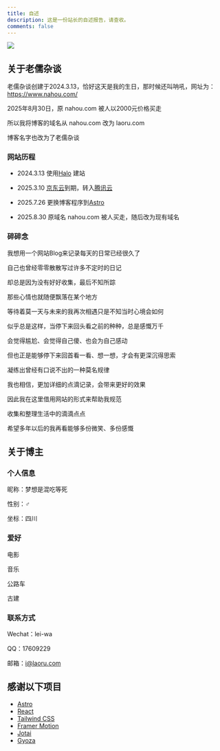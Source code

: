 ```yaml
---
title: 自述
description: 这是一份站长的自述报告，请查收。
comments: false
---
```


![](https://tc.z.wiki/autoupload/f/ep5yge1t_1NOTKAFsP5-RQ/20250726/1Izd/1920X716/wall.webp)

## 关于老儒杂谈

老儒杂谈创建于2024.3.13，恰好这天是我的生日，那时候还叫呐吼，网址为：https://www.nahou.com/

2025年8月30日，原 nahou.com 被人以2000元价格买走

所以我将博客的域名从 nahou.com 改为 laoru.com

博客名字也改为了老儒杂谈

### 网站历程

- 2024.3.13 使用[Halo](https://www.halo.run/) 建站

- 2025.3.10 [京东云](https://www.jdcloud.com/)到期，转入[腾讯云](https://cloud.tencent.com/)

- 2025.7.26 更换博客程序到[Astro](https://astro.build/)

- 2025.8.30 原域名 nahou.com 被人买走，随后改为现有域名

### 碎碎念

我想用一个网站Blog来记录每天的日常已经很久了

自己也曾经零零散散写过许多不定时的日记

却总是因为没有好好收集，最后不知所踪

那些心情也就随便飘落在某个地方

等待着莫一天与未来的我再次相遇只是不知当时心境会如何

似乎总是这样，当停下来回头看之前的种种，总是感慨万千

会觉得尴尬、会觉得自己傻、也会为自己感动

但也正是能够停下来回首看一看、想一想，才会有更深沉得思索

凝练出曾经有口说不出的一种莫名规律

我也相信，更加详细的点滴记录，会带来更好的效果

因此我在这里借用网站的形式来帮助我规范

收集和整理生活中的滴滴点点

希望多年以后的我再看能够多份微笑、多份感慨

## 关于博主

### 个人信息

昵称：梦想是混吃等死

性别：♂

坐标：四川

### 爱好

电影

音乐

公路车

古建

### 联系方式

Wechat：lei-wa

QQ：17609229

邮箱：i@laoru.com

## 感谢以下项目

- [Astro](https://astro.build/)
- [React](https://reactjs.org/)
- [Tailwind CSS](https://tailwindcss.com/)
- [Framer Motion](https://www.framer.com/motion/)
- [Jotai](https://jotai.org/)
- [Gyoza](https://github.com/lxchapu/astro-gyoza)
